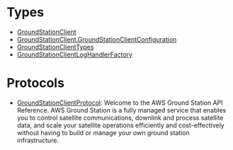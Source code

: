 # Types

  - [GroundStationClient](/aws-sdk-swift/reference/0.x/AWSGroundStation/GroundStationClient)
  - [GroundStationClient.GroundStationClientConfiguration](/aws-sdk-swift/reference/0.x/AWSGroundStation/GroundStationClient_GroundStationClientConfiguration)
  - [GroundStationClientTypes](/aws-sdk-swift/reference/0.x/AWSGroundStation/GroundStationClientTypes)
  - [GroundStationClientLogHandlerFactory](/aws-sdk-swift/reference/0.x/AWSGroundStation/GroundStationClientLogHandlerFactory)

# Protocols

  - [GroundStationClientProtocol](/aws-sdk-swift/reference/0.x/AWSGroundStation/GroundStationClientProtocol):
    Welcome to the AWS Ground Station API Reference. AWS Ground Station is a fully managed service that
    enables you to control satellite communications, downlink and process satellite data, and
    scale your satellite operations efficiently and cost-effectively without having
    to build or manage your own ground station infrastructure.
